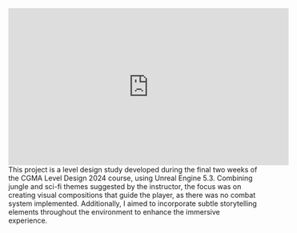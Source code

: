 <iframe width="560" height="315" src="https://www.youtube.com/embed/FbNbye9b4N8?si=GHLP3RM7mlquxl2L" title="YouTube video player" frameborder="0" allow="accelerometer; autoplay; clipboard-write; encrypted-media; gyroscope; picture-in-picture; web-share" referrerpolicy="strict-origin-when-cross-origin" allowfullscreen></iframe>
This project is a level design study developed during the final two weeks of the CGMA Level Design 2024 course, using Unreal Engine 5.3. Combining jungle and sci-fi themes suggested by the instructor, the focus was on creating visual compositions that guide the player, as there was no combat system implemented. Additionally, I aimed to incorporate subtle storytelling elements throughout the environment to enhance the immersive experience.